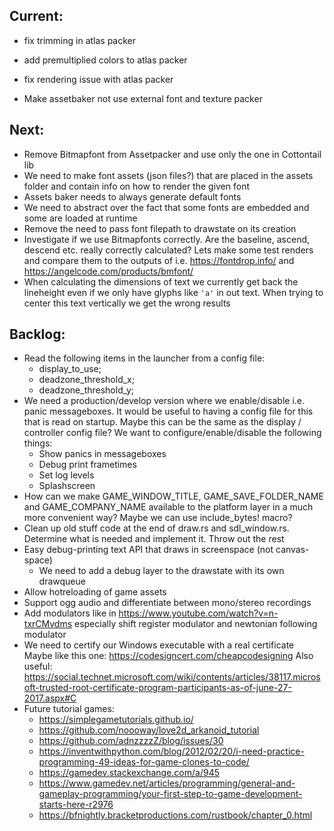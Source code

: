 ## Current:


* fix trimming in atlas packer
* add premultiplied colors to atlas packer
* fix rendering issue with atlas packer

* Make assetbaker not use external font and texture packer


## Next:

* Remove Bitmapfont from Assetpacker and use only the one in Cottontail lib
* We need to make font assets (json files?) that are placed in the assets folder and contain info 
  on how to render the given font
* Assets baker needs to always generate default fonts
* We need to abstract over the fact that some fonts are embedded and some are loaded at runtime
* Remove the need to pass font filepath to drawstate on its creation
* Investigate if we use Bitmapfonts correctly. Are the baseline, ascend, descend etc. really 
  correctly calculated? Lets make some test renders and compare them to the outputs of 
  i.e. https://fontdrop.info/ and https://angelcode.com/products/bmfont/
* When calculating the dimensions of text we currently get back the lineheight even if we only 
  have glyphs like `'a'` in out text. When trying to center this text vertically we get the wrong results

## Backlog:

* Read the following items in the launcher from a config file:
  - display_to_use;
  - deadzone_threshold_x;
  - deadzone_threshold_y;
* We need a production/develop version where we enable/disable i.e. panic messageboxes. It would be 
  useful to having a config file for this that is read on startup. Maybe this can be the same as the 
  display / controller config file? We want to configure/enable/disable the following things:
  - Show panics in messageboxes
  - Debug print frametimes
  - Set log levels
  - Splashscreen
* How can we make GAME_WINDOW_TITLE, GAME_SAVE_FOLDER_NAME and GAME_COMPANY_NAME available to the
  platform layer in a much more convenient way? Maybe we can use include_bytes! macro?
* Clean up old stuff code at the end of draw.rs and sdl_window.rs. 
  Determine what is needed and implement it. Throw out the rest 
* Easy debug-printing text API that draws in screenspace (not canvas-space)
  - We need to add a debug layer to the drawstate with its own drawqueue
* Allow hotreloading of game assets
* Support ogg audio and differentiate between mono/stereo recordings
* Add modulators like in https://www.youtube.com/watch?v=n-txrCMvdms especially shift register 
  modulator and newtonian following modulator
* We need to certify our Windows executable with a real certificate
  Maybe like this one:
  https://codesigncert.com/cheapcodesigning
  Also useful:
  https://social.technet.microsoft.com/wiki/contents/articles/38117.microsoft-trusted-root-certificate-program-participants-as-of-june-27-2017.aspx#C
* Future tutorial games:
  - https://simplegametutorials.github.io/
  - https://github.com/noooway/love2d_arkanoid_tutorial
  - https://github.com/adnzzzzZ/blog/issues/30
  - https://inventwithpython.com/blog/2012/02/20/i-need-practice-programming-49-ideas-for-game-clones-to-code/
  - https://gamedev.stackexchange.com/a/945
  - https://www.gamedev.net/articles/programming/general-and-gameplay-programming/your-first-step-to-game-development-starts-here-r2976
  - https://bfnightly.bracketproductions.com/rustbook/chapter_0.html


